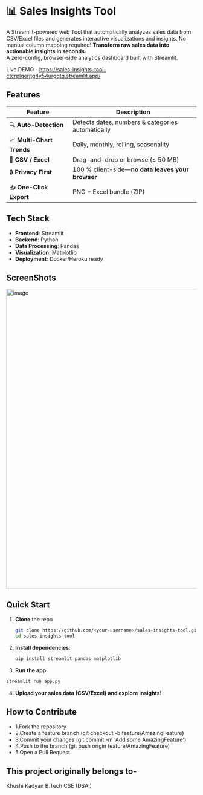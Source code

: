 # 📊 Sales Insights Tool

A Streamlit-powered web Tool that automatically analyzes sales data from CSV/Excel files and generates interactive visualizations and insights. No manual column mapping required!
**Transform raw sales data into actionable insights in seconds.**  
A zero-config, browser-side analytics dashboard built with Streamlit.

Live DEMO - https://sales-insights-tool-ctcrplqerjtg4y54urgqtq.streamlit.app/

##  Features

| Feature | Description |
|---------|-------------|
| 🔍 **Auto-Detection** | Detects dates, numbers & categories automatically |
| 📈 **Multi-Chart Trends** | Daily, monthly, rolling, seasonality  |
| 📁 **CSV / Excel** | Drag-and-drop or browse (≤ 50 MB) |
| 🔒 **Privacy First** | 100 % client-side—**no data leaves your browser** |
| 📥 **One-Click Export** | PNG + Excel bundle (ZIP) |


##  Tech Stack

- **Frontend**: Streamlit
- **Backend**: Python
- **Data Processing**: Pandas
- **Visualization**: Matplotlib
- **Deployment**: Docker/Heroku ready

##  ScreenShots
<img width="1893" height="793" alt="image" src="https://github.com/user-attachments/assets/9a124b0a-bc08-49d1-a27d-fad2603de552" />


## Quick Start

1. **Clone** the repo  
   ```bash
   git clone https://github.com/<your-username>/sales-insights-tool.git
   cd sales-insights-tool

2. **Install dependencies**:
   ```bash
   pip install streamlit pandas matplotlib
   ```
3. **Run the app**
```bash
streamlit run app.py
```
4. **Upload your sales data (CSV/Excel) and explore insights!**

## How to Contribute

- 1.Fork the repository
- 2.Create a feature branch (git checkout -b feature/AmazingFeature)
- 3.Commit your changes (git commit -m 'Add some AmazingFeature')
- 4.Push to the branch (git push origin feature/AmazingFeature)
- 5.Open a Pull Request

## This project originally belongs to-
Khushi Kadyan
B.Tech CSE (DSAI)




